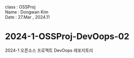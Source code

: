 class : OSSProj  
Name : Dongwan Kim  
Date : 27.Mar , 2024.11

# 2024-1-OSSProj-DevOops-02
2024-1 오픈소스 프로젝트 DevOops 레포지토리 
